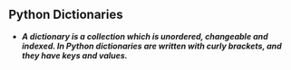 ## Python Dictionaries

 - ***A dictionary is a collection which is unordered, changeable and indexed. In Python dictionaries are written with curly brackets, and they have keys and values.***
